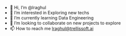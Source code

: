- 👋 Hi, I’m @lraghul
- 👀 I’m interested in Exploring new techs
- 🌱 I’m currently learning Data Engineering
- 💞️ I’m looking to collaborate on new projects to explore
- 📫 How to reach me lraghul@trellissoft.ai

<!---
lraghul/lraghul is a ✨ special ✨ repository because its `README.md` (this file) appears on your GitHub profile.
You can click the Preview link to take a look at your changes.
--->
